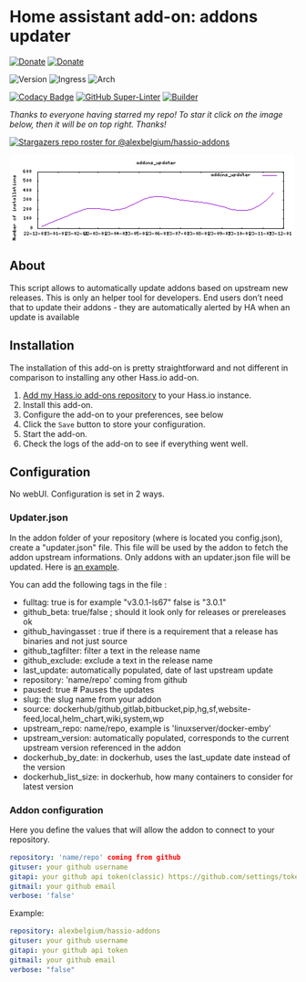 # Home assistant add-on: addons updater

[![Donate][paypal-badge]](https://www.paypal.com/donate/?hosted_button_id=DZFULJZTP3UQA)
[![Donate][donation-badge]](https://www.buymeacoffee.com/alexbelgium)

![Version](https://img.shields.io/badge/dynamic/json?label=Version&query=%24.version&url=https%3A%2F%2Fraw.githubusercontent.com%2Falexbelgium%2Fhassio-addons%2Fmaster%2Faddons_updater%2Fconfig.json)
![Ingress](https://img.shields.io/badge/dynamic/json?label=Ingress&query=%24.ingress&url=https%3A%2F%2Fraw.githubusercontent.com%2Falexbelgium%2Fhassio-addons%2Fmaster%2Faddons_updater%2Fconfig.json)
![Arch](https://img.shields.io/badge/dynamic/json?color=success&label=Arch&query=%24.arch&url=https%3A%2F%2Fraw.githubusercontent.com%2Falexbelgium%2Fhassio-addons%2Fmaster%2Faddons_updater%2Fconfig.json)

[![Codacy Badge](https://app.codacy.com/project/badge/Grade/9c6cf10bdbba45ecb202d7f579b5be0e)](https://www.codacy.com/gh/alexbelgium/hassio-addons/dashboard?utm_source=github.com&utm_medium=referral&utm_content=alexbelgium/hassio-addons&utm_campaign=Badge_Grade)
[![GitHub Super-Linter](https://img.shields.io/github/actions/workflow/status/alexbelgium/hassio-addons/weekly-supelinter.yaml?label=Lint%20code%20base)](https://github.com/alexbelgium/hassio-addons/actions/workflows/weekly-supelinter.yaml)
[![Builder](https://img.shields.io/github/actions/workflow/status/alexbelgium/hassio-addons/onpush_builder.yaml?label=Builder)](https://github.com/alexbelgium/hassio-addons/actions/workflows/onpush_builder.yaml)

[donation-badge]: https://img.shields.io/badge/Buy%20me%20a%20coffee%20(no%20paypal)-%23d32f2f?logo=buy-me-a-coffee&style=flat&logoColor=white
[paypal-badge]: https://img.shields.io/badge/Buy%20me%20a%20coffee%20with%20Paypal-0070BA?logo=paypal&style=flat&logoColor=white

_Thanks to everyone having starred my repo! To star it click on the image below, then it will be on top right. Thanks!_

[![Stargazers repo roster for @alexbelgium/hassio-addons](https://raw.githubusercontent.com/alexbelgium/hassio-addons/master/.github/stars2.svg)](https://github.com/alexbelgium/hassio-addons/stargazers)

![downloads evolution](https://raw.githubusercontent.com/alexbelgium/hassio-addons/master/addons_updater/stats.png)

## About

This script allows to automatically update addons based on upstream new releases. This is only an helper tool for developers. End users don’t need that to update their addons - they are automatically alerted by HA when an update is available

## Installation

The installation of this add-on is pretty straightforward and not different in
comparison to installing any other Hass.io add-on.

1. [Add my Hass.io add-ons repository][repository] to your Hass.io instance.
1. Install this add-on.
1. Configure the add-on to your preferences, see below
1. Click the `Save` button to store your configuration.
1. Start the add-on.
1. Check the logs of the add-on to see if everything went well.

## Configuration

No webUI. Configuration is set in 2 ways.

### Updater.json

In the addon folder of your repository (where is located you config.json), create a "updater.json" file.
This file will be used by the addon to fetch the addon upstream informations.
Only addons with an updater.json file will be updated.
Here is [an example](https://github.com/alexbelgium/hassio-addons/blob/master/arpspoof/updater.json).

You can add the following tags in the file :

- fulltag: true is for example "v3.0.1-ls67" false is "3.0.1"
- github_beta: true/false ; should it look only for releases or prereleases ok
- github_havingasset : true if there is a requirement that a release has binaries and not just source
- github_tagfilter: filter a text in the release name
- github_exclude: exclude a text in the release name
- last_update: automatically populated, date of last upstream update
- repository: 'name/repo' coming from github
- paused: true # Pauses the updates
- slug: the slug name from your addon
- source: dockerhub/github,gitlab,bitbucket,pip,hg,sf,website-feed,local,helm_chart,wiki,system,wp
- upstream_repo: name/repo, example is 'linuxserver/docker-emby'
- upstream_version: automatically populated, corresponds to the current upstream version referenced in the addon
- dockerhub_by_date: in dockerhub, uses the last_update date instead of the version
- dockerhub_list_size: in dockerhub, how many containers to consider for latest version

### Addon configuration

Here you define the values that will allow the addon to connect to your repository.

```yaml
repository: 'name/repo' coming from github
gituser: your github username
gitapi: your github api token(classic) https://github.com/settings/tokens
gitmail: your github email
verbose: 'false'
```

Example:

```yaml
repository: alexbelgium/hassio-addons
gituser: your github username
gitapi: your github api token
gitmail: your github email
verbose: "false"
```

[repository]: https://github.com/alexbelgium/hassio-addons
